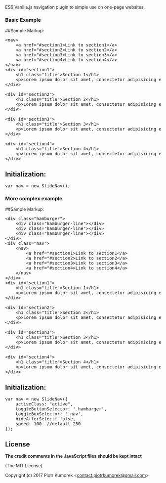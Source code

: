 ES6 Vanilla.js navigation plugin to simple use on one-page websites.

### Basic Example
##Sample Markup:
<pre>
&lt;nav>
    &lt;a href="#section1>Link to section1&lt;/a>
    &lt;a href="#section2>Link to section2&lt;/a>
    &lt;a href="#section3>Link to section3&lt;/a>
    &lt;a href="#section4>Link to section4&lt;/a>
&lt;/nav>
&lt;div id="section1">
	&lt;h1 class="title">Section 1&lt/h1>
	&lt;p>Lorem ipsum dolor sit amet, consectetur adipisicing elit, sed do eiusmod tempor.&lt;/p>
&lt;/div>

&lt;div id="section2">
	&lt;h1 class="title">Section 2&lt/h1>
	&lt;p>Lorem ipsum dolor sit amet, consectetur adipisicing elit, sed do eiusmod tempor.&lt;/p>
&lt;/div>

&lt;div id="section3">
	&lt;h1 class="title">Section 3&lt/h1>
	&lt;p>Lorem ipsum dolor sit amet, consectetur adipisicing elit, sed do eiusmod tempor.&lt;/p>
&lt;/div>

&lt;div id="section4">
	&lt;h1 class="title">Section 4&lt/h1>
	&lt;p>Lorem ipsum dolor sit amet, consectetur adipisicing elit, sed do eiusmod tempor.&lt;/p>
&lt;/div>
</pre>

## Initialization:
<pre>
var nav = new SlideNav();
</pre>

### More complex example

##Sample Markup:
<pre>
&lt;div class="hamburger">
    &lt;div class="hamburger-line">&lt;/div>
    &lt;div class="hamburger-line">&lt;/div>
    &lt;div class="hamburger-line">&lt;/div>
&lt;/div>
&lt;div class="nav">
    &lt;nav>
        &lt;a href="#section1>Link to section1&lt;/a>
        &lt;a href="#section2>Link to section2&lt;/a>
        &lt;a href="#section3>Link to section3&lt;/a>
        &lt;a href="#section4>Link to section4&lt;/a>
    &lt;/nav>
&lt;/div>
&lt;div id="section1">
	&lt;h1 class="title">Section 1&lt/h1>
	&lt;p>Lorem ipsum dolor sit amet, consectetur adipisicing elit, sed do eiusmod tempor.&lt;/p>
&lt;/div>

&lt;div id="section2">
	&lt;h1 class="title">Section 2&lt/h1>
	&lt;p>Lorem ipsum dolor sit amet, consectetur adipisicing elit, sed do eiusmod tempor.&lt;/p>
&lt;/div>

&lt;div id="section3">
	&lt;h1 class="title">Section 3&lt/h1>
	&lt;p>Lorem ipsum dolor sit amet, consectetur adipisicing elit, sed do eiusmod tempor.&lt;/p>
&lt;/div>

&lt;div id="section4">
	&lt;h1 class="title">Section 4&lt/h1>
	&lt;p>Lorem ipsum dolor sit amet, consectetur adipisicing elit, sed do eiusmod tempor.&lt;/p>
&lt;/div>
</pre>

## Initialization:
<pre>
var nav = new SlideNav({
    activeClass: "active",
	toggleButtonSelector: '.hamburger',
	toggleBoxSelector: '.nav',
	hideAfterSelect: false,
	speed: 100  //default 250
});
</pre>

## License

**The credit comments in the JavaScript files should be kept intact**

(The MIT License)

Copyright (c) 2017 Piotr Kumorek &lt;contact.piotrkumorek@gmail.com&gt;

